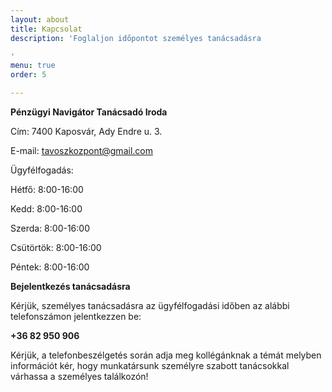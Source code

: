 ```yaml
---
layout: about
title: Kapcsolat
description: 'Foglaljon időpontot személyes tanácsadásra

'
menu: true
order: 5

---
```

**Pénzügyi Navigátor Tanácsadó Iroda**

Cím: 7400 Kaposvár, Ady Endre u. 3.

E-mail: tavoszkozpont@gmail.com

Ügyfélfogadás:

Hétfő: 8:00-16:00

Kedd: 8:00-16:00

Szerda: 8:00-16:00

Csütörtök: 8:00-16:00

Péntek: 8:00-16:00

**Bejelentkezés tanácsadásra**

Kérjük, személyes tanácsadásra az ügyfélfogadási időben az alábbi telefonszámon jelentkezzen be:

**+36 82 950 906**

Kérjük, a telefonbeszélgetés során adja meg kollégánknak a témát melyben információt kér, hogy munkatársunk személyre szabott tanácsokkal várhassa a személyes találkozón!